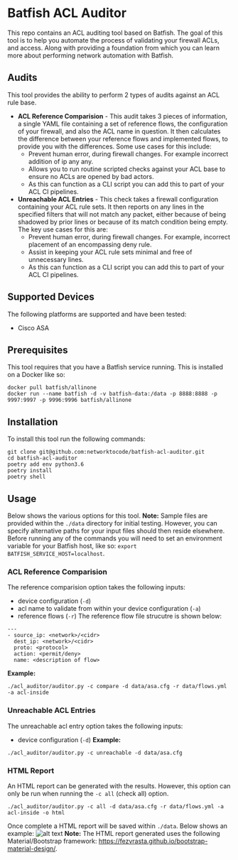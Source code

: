 # Batfish ACL Auditor
This repo contains an ACL auditing tool based on Batfish. The goal of this tool is to help you automate the process of validating your firewall ACLs, and access. Along with providing a foundation from which you can learn more about performing network automation with Batfish.

## Audits
This tool provides the ability to perform 2 types of audits against an ACL rule base.

* **ACL Reference Comparision** - This audit takes 3 pieces of information, a single YAML file containing a set of reference flows, the configuration of your firewall, and also the ACL name in question. It then calculates the difference between your reference flows and implemented flows, to provide you with the differences. Some use cases for this include:
  * Prevent human error, during firewall changes. For example incorrect addition of ip any any.
  * Allows you to run routine scripted checks against your ACL base to ensure no ACLs are opened by bad actors.
  * As this can function as a CLI script you can add this to part of your ACL CI pipelines.
* **Unreachable ACL Entries** - This check takes a firewall configuration containing your ACL rule sets. It then reports on any lines in the specified filters that will not match any packet, either because of being shadowed by prior lines or because of its match condition being empty. The key use cases for this are:
  * Prevent human error, during firewall changes. For example, incorrect placement of an encompassing deny rule.
  * Assist in keeping your ACL rule sets minimal and free of unnecessary lines.
  * As this can function as a CLI script you can add this to part of your ACL CI pipelines.

## Supported Devices
The following platforms are supported and have been tested:
* Cisco ASA

## Prerequisites
This tool requires that you have a Batfish service running. This is installed on a Docker like so:
```
docker pull batfish/allinone
docker run --name batfish -d -v batfish-data:/data -p 8888:8888 -p 9997:9997 -p 9996:9996 batfish/allinone
```

## Installation
To install this tool run the following commands:
```
git clone git@github.com:networktocode/batfish-acl-auditor.git
cd batfish-acl-auditor
poetry add env python3.6
poetry install
poetry shell
```

## Usage
Below shows the various options for this tool. 
**Note:** Sample files are provided within the `./data` directory for initial testing. However, you can specify alternative paths for your input files should then reside elsewhere.
Before running any of the commands you will need to set an environment variable for your Batfish host, like so: `export BATFISH_SERVICE_HOST=localhost`.

### ACL Reference Comparision
The reference comparision option takes the following inputs:
* device configuration (`-d`)
* acl name to validate from within your device configuration (`-a`)
* reference flows (`-r`)
The reference flow file strucutre is shown below:
```
---
- source_ip: <network>/<cidr>
  dest_ip: <network>/<cidr>
  proto: <protocol>
  action: <permit/deny>
  name: <description of flow>
```
**Example:**

```
./acl_auditor/auditor.py -c compare -d data/asa.cfg -r data/flows.yml -a acl-inside 
```



### Unreachable ACL Entries
The unreachable acl entry option takes the following inputs:
* device configuration (`-d`)
**Example:**
```
./acl_auditor/auditor.py -c unreachable -d data/asa.cfg
```
### HTML Report
An HTML report can be generated with the results. However, this option can only be run when running the `-c all` (check all) option.
```
./acl_auditor/auditor.py -c all -d data/asa.cfg -r data/flows.yml -a acl-inside -o html
```
Once complete a HTML report will be saved within `./data`. Below shows an example:
![alt text](https://github.com/networktocode/batfish-acl-auditor/blob/master/data/report-example.png?raw=true)
**Note:** The HTML report generated uses the following Material/Bootstrap framework: https://fezvrasta.github.io/bootstrap-material-design/.
